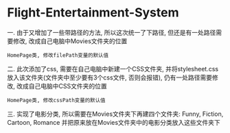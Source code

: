 # Flight-Entertainment-System

一. 由于又增加了一些带路径的方法, 所以这次统一了下路径, 但还是有一处路径需要修改, 改成自己电脑中Movies文件夹的位置

    HomePage类, 修改filePath变量的默认值


二. 此次添加了css, 需要在自己电脑中新建一个CSS文件夹, 并将stylesheet.css放入该文件夹(文件夹中至少要有3个css文件, 否则会报错), 仍有一处路径需要修改, 改成自己电脑中CSS文件夹的位置

    HomePage类, 修改cssPath变量的默认值
    
三. 实现了电影分类, 所以需要在Movies文件夹下再建四个文件夹: Funny, Fiction, Cartoon, Romance 并把原来放在Movies文件夹中的电影分类放入这些文件夹下
